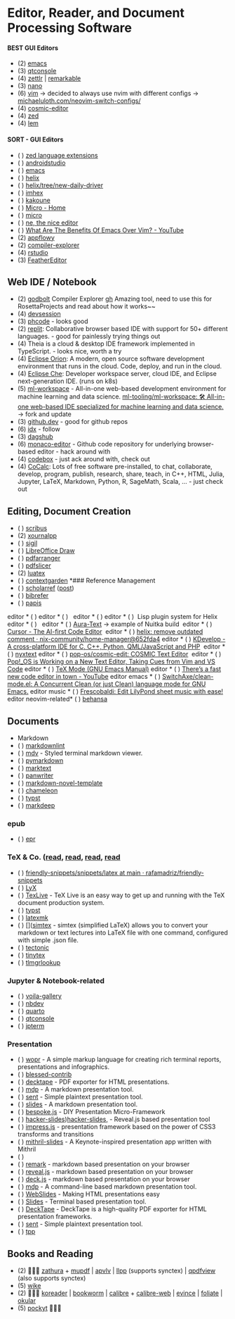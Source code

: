 # Editor, Reader, and Document Processing Software

#### BEST GUI Editors
  - (2) [emacs](https://www.gnu.org/software/emacs/)
  - (3) [qtconsole](https://github.com/jupyter/qtconsole)
  - (4) [zettlr]()
     |  [remarkable](https://github.com/jamiemcg/Remarkable)
  - (3) [nano]()
  - (6) [vim]() -> decided to always use nvim with different configs -> [michaeluloth.com/neovim-switch-configs/](https://michaeluloth.com/neovim-switch-configs/)
  - (4) [cosmic-editor]()
  - (4) [zed](https://zed.dev/)
  - (4) [lem](https://github.com/lem-project/lem)

#### SORT - GUI Editors
* ( ) [zed language extensions](https://zed.dev/blog/language-extensions-part-1)
* ( ) [androidstudio](https://developer.android.com/studio)
* ( ) [emacs](https://www.gnu.org/software/emacs/)
* ( ) [helix](https://helix-editor.com/)
* ( ) [helix/tree/new-daily-driver](https://github.com/SoraTenshi/helix/tree/new-daily-driver) 
* ( ) [imhex](https://imhex.werwolv.net/)
* ( ) [kakoune](https://kakoune.org/)
* ( ) [Micro - Home](https://micro-editor.github.io/)
* ( ) [micro](https://micro-editor.github.io/)
* ( ) [ne, the nice editor](https://ne.di.unimi.it/)
* ( ) [What Are The Benefits Of Emacs Over Vim? - YouTube](https://www.youtube.com/watch?v=kRkp-uJTK7s)
* (2) [appflowy](https://www.appflowy.io/)
* (2) [compiler-explorer](https://github.com/compiler-explorer/compiler-explorer)
* (4) [rstudio](https://www.rstudio.com/products/RStudio)
* (3) [FeatherEditor](https://github.com/0xBaca/FeatherEditor)

## Web IDE / Notebook
* (2) [godbolt](https://godbolt.org/) Compiler Explorer [gh](https://github.com/compiler-explorer/compiler-explorer) Amazing tool, need to use this for RosettaProjects and read about how it works~~
* (4) [devsession](https://devsession.is/)
* (3) [phcode](https://phcode.dev/)  - looks good
* (2) [replit](https://replit.com/): Collaborative browser based IDE with support for 50+ different languages. - good for painlessly trying things out
* (4) [](https://github.com/theia-ide/theia) Theia is a cloud & desktop IDE framework implemented in TypeScript. - looks nice, worth a try
* (4) [Eclipse Orion](https://orionhub.org/): A modern, open source software development environment that runs in the cloud. Code, deploy, and run in the cloud.
* (4) [Eclipse Che](http://www.eclipse.org/che): Developer workspace server, cloud IDE, and Eclipse next-generation IDE. (runs on k8s)
* (5) [ml-workspace](https://github.com/ml-tooling/ml-workspace) - All-in-one web-based development environment for machine learning and data science. [ml-tooling/ml-workspace: 🛠 All-in-one web-based IDE specialized for machine learning and data science.](https://github.com/ml-tooling/ml-workspace) → fork and update
* (3) [github.dev](https://github.dev/github/dev) - good for github repos
* (6) [idx](https://idx.dev/)  - follow
* (3) [dagshub](https://dagshub.com/)
* (6) [monaco-editor](https://github.com/microsoft/monaco-editor) - Github code repository for underlying browser-based editor - hack around with
* (4) [codebox](https://github.com/CodeboxIDE/codebox) - just ack around with, check out
* (4) [CoCalc](https://cocalc.com/): Lots of free software pre-installed, to chat, collaborate, develop, program, publish, research, share, teach, in C++, HTML, Julia, Jupyter, LaTeX, Markdown, Python, R, SageMath, Scala, … - just check out

## Editing, Document Creation
* ( ) [scribus](https://github.com/scribusproject/scribus)
* (2) [xournalpp](https://xournalpp.github.io/)
* ( ) [sigil](https://sigil-ebook.com/)
* ( ) [LibreOffice Draw]()
* ( ) [pdfarranger](https://github.com/pdfarranger/pdfarranger)
* ( ) [pdfslicer](https://junrrein.github.io/pdfslicer/)
* (2) [luatex](https://gitlab.lisn.upsaclay.fr/texlive/luatex)
* ( ) [contextgarden](https://wiki.contextgarden.net/Main_Page)
*### Reference Management
* ( ) [scholarref](https://src.adamsgaard.dk/scholarref/) ([post](https://adamsgaard.dk/scholarref.html))
* ( ) [bibrefer](https://github.com/stormvirux/bibrefer)
* ( ) [papis](https://github.com/papis/papis)

editor * ( ) [](https://devclass.com/2024/01/25/rust-based-zed-editor-now-open-source-with-built-in-support-for-openai-and-github-copilot/)
editor * ( ) [](https://docs.helix-editor.com/lang-support.html) 
editor * ( ) [](https://libgen.rs/search.php?&req=emacs&phrase=1&view=simple&column=def&sort=year&sortmode=DESC)
editor * ( ) [](https://www.reddit.com/r/neovim/s/KDJAKvV48K) Lisp plugin system for Helix
editor * ( ) [](https://zed.dev/blog/zed-is-now-open-source) 
editor * ( ) [Aura-Text](https://github.com/rohankishore/Aura-Text) → example of Nuitka build 
editor * ( ) [Cursor - The AI-first Code Editor](https://cursor.sh/) 
editor * ( ) [helix: remove outdated comment · nix-community/home-manager@652fda4](https://github.com/nix-community/home-manager/commit/652fda4ca6dafeb090943422c34ae9145787af37)
editor * ( ) [KDevelop - A cross-platform IDE for C, C++, Python, QML/JavaScript and PHP](https://kdevelop.org/) 
editor * ( ) [nyxtext](https://github.com/parazeeknova/nyxtext)
editor * ( ) [pop-os/cosmic-edit: COSMIC Text Editor](https://github.com/pop-os/cosmic-edit) 
editor * ( ) [Pop!_OS is Working on a New Text Editor, Taking Cues from Vim and VS Code](https://news.itsfoss.com/cosmic-text-editor/)
editor * ( ) [TeX Mode (GNU Emacs Manual)](https://www.gnu.org/software/emacs/manual/html_node/emacs/TeX-Mode.html)
editor * ( ) [There’s a fast new code editor in town - YouTube](https://www.youtube.com/watch?v%3DJGz7Ou0Nwo8)
editor emacs * ( ) [SwitchAxe/clean-mode.el: A Concurrent Clean (or just Clean) language mode for GNU Emacs.](https://github.com/SwitchAxe/clean-mode.el)
editor music * ( ) [Frescobaldi: Edit LilyPond sheet music with ease!](https://frescobaldi.org/)
editor neovim-related* ( ) [behansa](https://github.com/las-nish/Behansa)

## Documents
* Markdown
* ( ) [markdownlint](https://github.com/markdownlint/markdownlint)
* ( ) [mdv](https://github.com/axiros/terminal_markdown_viewer) - Styled terminal markdown viewer.
* ( ) [pymarkdown](https://github.com/jackdewinter/pymarkdown)
* ( ) [marktext](https://itsfoss.com/marktext-editor/)
* ( ) [panwriter](https://panwriter.com/)
* ( ) [markdown-novel-template](https://github.com/8bitbuddhist/markdown-novel-template)
* ( ) [chameleon](https://github.com/life4/chameleon)
* ( ) [typst](https://github.com/typst/typst)
* ( ) [markdeep](https://casual-effects.com/markdeep/)
### epub
* ( ) [epr](https://github.com/wustho/epr)

### TeX & Co. ([read](https://tex.stackexchange.com/questions/584529/setting-up-synctex-with-vim-and-zathura), [read](https://tex.stackexchange.com/questions/2941/how-to-setup-synctex-with-vim-pdflatex-and-an-open-source-pdf-viewer-under-linu/412366#412366), [read](https://github.com/CaesarOG/Vim-Latex-Zathura), [read](https://rossknapman.com/posts/nvimvimtexzathura/)
* ( ) [friendly-snippets/snippets/latex at main · rafamadriz/friendly-snippets](https://github.com/rafamadriz/friendly-snippets/tree/main/snippets/latex)
* ( ) [LyX](https://en.wikipedia.org/wiki/LyX )
* ( ) [TexLive](https://www.tug.org/texlive/) - TeX Live is an easy way to get up and running with the TeX document production system.
* ( ) [typst](https://github.com/typst/typst)
* ( ) [latexmk](https://www.cantab.net/users/johncollins/latexmk/)
* ( ) []([simtex](https://github.com/iaacornus/simtex) - simtex (simplified LaTeX) allows you to convert your markdown or text lectures into LaTeX file with one command, configured with simple .json file.
* ( ) [tectonic](https://github.com/tectonic-typesetting/tectonic)
* ( ) [tinytex](https://yihui.org/tinytex/)
* ( ) [tlmgrlookup](https://github.com/jpfairbanks/tlmgrlookup)
### Jupyter & Notebook-related
* ( ) [voila-gallery](https://github.com/voila-gallery)
* ( ) [nbdev]()
* ( ) [quarto](https://quarto.org/docs/get-started/)
* ( ) [qtconsole]()
* ( ) [jpterm]()
### Presentation
* ( ) [wopr](https://github.com/yaronn/wopr) - A simple markup language for creating rich terminal reports, presentations and infographics.
* ( ) [blessed-contrib](https://github.com/yaronn/blessed-contrib)
* ( ) [decktape](https://github.com/astefanutti/decktape) - PDF exporter for HTML presentations.
* ( ) [mdp](https://github.com/visit1985/mdp) - A markdown presentation tool.
* ( ) [sent](https://github.com/Correia-jpv/fucking-awesome-cli-apps/blob/main/tools.suckless.org/sent) - Simple plaintext presentation tool.
* ( ) [slides](https://github.com/maaslalani/slides) - A markdown presentation tool.
* ( ) [bespoke.js](https://github.com/markdalgleish/bespoke.js) - DIY Presentation Micro-Framework
* ( ) [hacker-slides](https://github.com/msoedov/hacker-slides))[hacker-slides,](https://github.com/rga2/hacker-slides,) - Reveal.js based presentation tool
* ( ) [impress.js](https://github.com/impress/impress.js) - presentation framework based on the power of CSS3 transforms and transitions
* ( ) [mithril-slides](https://github.com/wulab/mithril-slides) - A Keynote-inspired presentation app written with Mithril
* ( ) [](https://mithril.js.org/)
* ( ) [remark](https://github.com/gnab/remark) - markdown based presentation on your browser
* ( ) [reveal.js](https://github.com/hakimel/reveal.js/) - markdown based presentation on your browser
* ( ) [deck.js](https://github.com/imakewebthings/deck.js) - markdown based presentation on your browser
* ( ) [mdp](https://github.com/visit1985/mdp) - A command-line based markdown presentation tool.
* ( ) [WebSlides](https://github.com/jlantunez/webslides) - Making HTML presentations easy
* ( ) [Slides](https://github.com/maaslalani/slides) - Terminal based presentation tool.
* ( ) [DeckTape](https://github.com/astefanutti/decktape) - DeckTape is a high-quality PDF exporter for HTML presentation frameworks.
* ( ) [sent](https://git.suckless.org/sent/log.html) - Simple plaintext presentation tool.
* ( ) [tpp](http://www.ngolde.de/tpp.html)

## Books and Reading
* (2)  [zathura](https://pwmt.org/projects/zathura/) + [mupdf](https://mupdf.com/)
   | [apvlv](https://github.com/naihe2010/apvlv)
   | [llpp](https://repo.or.cz/w/llpp.git) (supports synctex)
   | [qpdfview](https://launchpad.net/qpdfview) (also supports synctex)
* (5) [wike](https://github.com/hugolabe/Wike)
* (2)  [koreader](https://koreader.rocks/)
   | [bookworm](https://babluboy.github.io/bookworm/)
   | [calibre](https://calibre-ebook.com/) + [calibre-web](https://github.com/janeczku/calibre-web)
   | [evince](https://wiki.gnome.org/Apps/Evince)
   | [foliate](https://johnfactotum.github.io/foliate/)
   | [okular](https://okular.kde.org/)
* (5) [pockyt](https://github.com/arvindch/pockyt) 
